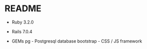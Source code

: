 # README

* Ruby 3.2.0

* Rails 7.0.4

* GEMs
pg - Postgresql database
bootstrap - CSS / JS framework